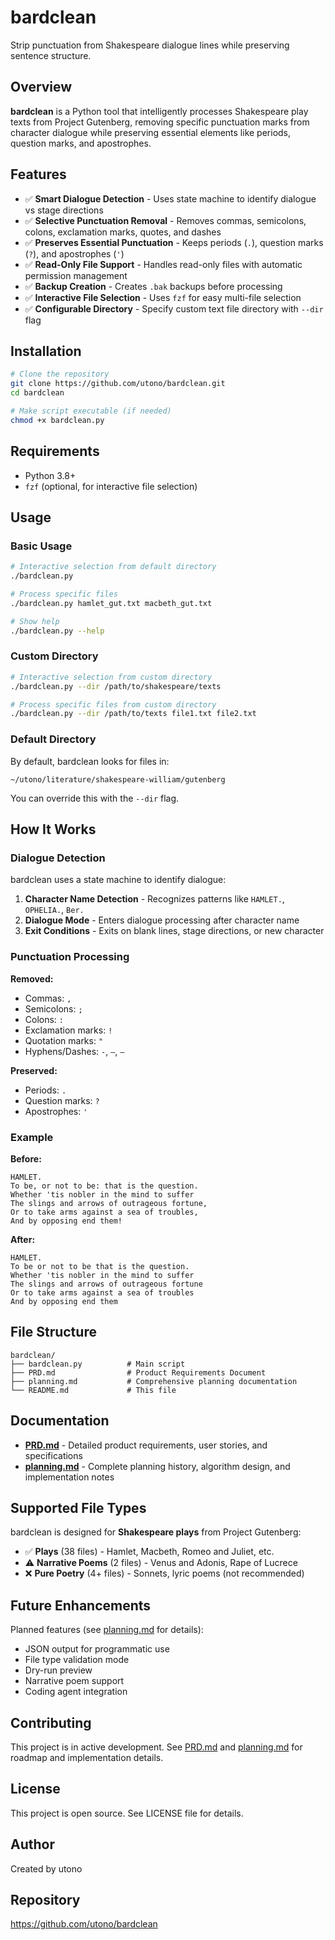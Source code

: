# bardclean

Strip punctuation from Shakespeare dialogue lines while preserving sentence structure.

## Overview

**bardclean** is a Python tool that intelligently processes Shakespeare play texts from Project Gutenberg, removing specific punctuation marks from character dialogue while preserving essential elements like periods, question marks, and apostrophes.

## Features

- ✅ **Smart Dialogue Detection** - Uses state machine to identify dialogue vs stage directions
- ✅ **Selective Punctuation Removal** - Removes commas, semicolons, colons, exclamation marks, quotes, and dashes
- ✅ **Preserves Essential Punctuation** - Keeps periods (`.`), question marks (`?`), and apostrophes (`'`)
- ✅ **Read-Only File Support** - Handles read-only files with automatic permission management
- ✅ **Backup Creation** - Creates `.bak` backups before processing
- ✅ **Interactive File Selection** - Uses `fzf` for easy multi-file selection
- ✅ **Configurable Directory** - Specify custom text file directory with `--dir` flag

## Installation

```bash
# Clone the repository
git clone https://github.com/utono/bardclean.git
cd bardclean

# Make script executable (if needed)
chmod +x bardclean.py
```

## Requirements

- Python 3.8+
- `fzf` (optional, for interactive file selection)

## Usage

### Basic Usage

```bash
# Interactive selection from default directory
./bardclean.py

# Process specific files
./bardclean.py hamlet_gut.txt macbeth_gut.txt

# Show help
./bardclean.py --help
```

### Custom Directory

```bash
# Interactive selection from custom directory
./bardclean.py --dir /path/to/shakespeare/texts

# Process specific files from custom directory
./bardclean.py --dir /path/to/texts file1.txt file2.txt
```

### Default Directory

By default, bardclean looks for files in:
```
~/utono/literature/shakespeare-william/gutenberg
```

You can override this with the `--dir` flag.

## How It Works

### Dialogue Detection

bardclean uses a state machine to identify dialogue:

1. **Character Name Detection** - Recognizes patterns like `HAMLET.`, `OPHELIA.`, `Ber.`
2. **Dialogue Mode** - Enters dialogue processing after character name
3. **Exit Conditions** - Exits on blank lines, stage directions, or new character

### Punctuation Processing

**Removed:**
- Commas: `,`
- Semicolons: `;`
- Colons: `:`
- Exclamation marks: `!`
- Quotation marks: `"`
- Hyphens/Dashes: `-`, `—`, `–`

**Preserved:**
- Periods: `.`
- Question marks: `?`
- Apostrophes: `'`

### Example

**Before:**
```
HAMLET.
To be, or not to be: that is the question.
Whether 'tis nobler in the mind to suffer
The slings and arrows of outrageous fortune,
Or to take arms against a sea of troubles,
And by opposing end them!
```

**After:**
```
HAMLET.
To be or not to be that is the question.
Whether 'tis nobler in the mind to suffer
The slings and arrows of outrageous fortune
Or to take arms against a sea of troubles
And by opposing end them
```

## File Structure

```
bardclean/
├── bardclean.py          # Main script
├── PRD.md                # Product Requirements Document
├── planning.md           # Comprehensive planning documentation
└── README.md             # This file
```

## Documentation

- **[PRD.md](PRD.md)** - Detailed product requirements, user stories, and specifications
- **[planning.md](planning.md)** - Complete planning history, algorithm design, and implementation notes

## Supported File Types

bardclean is designed for **Shakespeare plays** from Project Gutenberg:

- ✅ **Plays** (38 files) - Hamlet, Macbeth, Romeo and Juliet, etc.
- ⚠️ **Narrative Poems** (2 files) - Venus and Adonis, Rape of Lucrece
- ❌ **Pure Poetry** (4+ files) - Sonnets, lyric poems (not recommended)

## Future Enhancements

Planned features (see [planning.md](planning.md) for details):

- JSON output for programmatic use
- File type validation mode
- Dry-run preview
- Narrative poem support
- Coding agent integration

## Contributing

This project is in active development. See [PRD.md](PRD.md) and [planning.md](planning.md) for roadmap and implementation details.

## License

This project is open source. See LICENSE file for details.

## Author

Created by utono

## Repository

https://github.com/utono/bardclean
